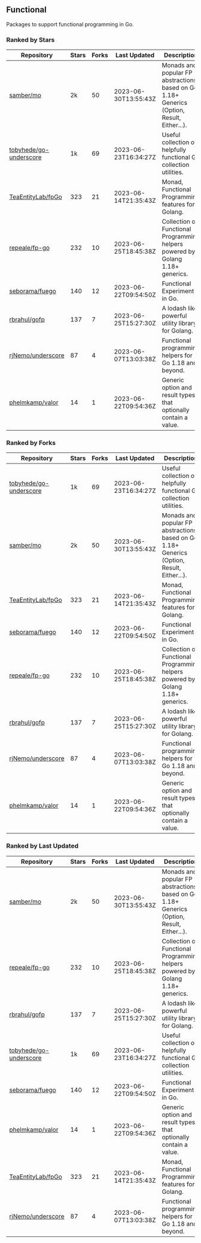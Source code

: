 ## Functional

Packages to support functional programming in Go.

### Ranked by Stars

| Repository | Stars | Forks | Last Updated | Description | 
|------------|-------|-------|--------------|-------------|
| [samber/mo](https://github.com/samber/mo) | 2k | 50 | 2023-06-30T13:55:43Z |  Monads and popular FP abstractions, based on Go 1.18+ Generics (Option, Result, Either...). |
| [tobyhede/go-underscore](https://github.com/tobyhede/go-underscore) | 1k | 69 | 2023-06-23T16:34:27Z |  Useful collection of helpfully functional Go collection utilities. |
| [TeaEntityLab/fpGo](https://github.com/TeaEntityLab/fpGo) | 323 | 21 | 2023-06-14T21:35:43Z |  Monad, Functional Programming features for Golang. |
| [repeale/fp-go](https://github.com/repeale/fp-go) | 232 | 10 | 2023-06-25T18:45:38Z |  Collection of Functional Programming helpers powered by Golang 1.18+ generics. |
| [seborama/fuego](https://github.com/seborama/fuego) | 140 | 12 | 2023-06-22T09:54:50Z |  Functional Experiment in Go. |
| [rbrahul/gofp](https://github.com/rbrahul/gofp) | 137 | 7 | 2023-06-25T15:27:30Z |  A lodash like powerful utility library for Golang. |
| [rjNemo/underscore](https://github.com/rjNemo/underscore) | 87 | 4 | 2023-06-07T13:03:38Z |  Functional programming helpers for Go 1.18 and beyond. |
| [phelmkamp/valor](https://github.com/phelmkamp/valor) | 14 | 1 | 2023-06-22T09:54:36Z |  Generic option and result types that optionally contain a value. |

### Ranked by Forks

| Repository | Stars | Forks | Last Updated | Description | 
|------------|-------|-------|--------------|-------------|
| [tobyhede/go-underscore](https://github.com/tobyhede/go-underscore) | 1k | 69 | 2023-06-23T16:34:27Z |  Useful collection of helpfully functional Go collection utilities. |
| [samber/mo](https://github.com/samber/mo) | 2k | 50 | 2023-06-30T13:55:43Z |  Monads and popular FP abstractions, based on Go 1.18+ Generics (Option, Result, Either...). |
| [TeaEntityLab/fpGo](https://github.com/TeaEntityLab/fpGo) | 323 | 21 | 2023-06-14T21:35:43Z |  Monad, Functional Programming features for Golang. |
| [seborama/fuego](https://github.com/seborama/fuego) | 140 | 12 | 2023-06-22T09:54:50Z |  Functional Experiment in Go. |
| [repeale/fp-go](https://github.com/repeale/fp-go) | 232 | 10 | 2023-06-25T18:45:38Z |  Collection of Functional Programming helpers powered by Golang 1.18+ generics. |
| [rbrahul/gofp](https://github.com/rbrahul/gofp) | 137 | 7 | 2023-06-25T15:27:30Z |  A lodash like powerful utility library for Golang. |
| [rjNemo/underscore](https://github.com/rjNemo/underscore) | 87 | 4 | 2023-06-07T13:03:38Z |  Functional programming helpers for Go 1.18 and beyond. |
| [phelmkamp/valor](https://github.com/phelmkamp/valor) | 14 | 1 | 2023-06-22T09:54:36Z |  Generic option and result types that optionally contain a value. |

### Ranked by Last Updated

| Repository | Stars | Forks | Last Updated | Description | 
|------------|-------|-------|--------------|-------------|
| [samber/mo](https://github.com/samber/mo) | 2k | 50 | 2023-06-30T13:55:43Z |  Monads and popular FP abstractions, based on Go 1.18+ Generics (Option, Result, Either...). |
| [repeale/fp-go](https://github.com/repeale/fp-go) | 232 | 10 | 2023-06-25T18:45:38Z |  Collection of Functional Programming helpers powered by Golang 1.18+ generics. |
| [rbrahul/gofp](https://github.com/rbrahul/gofp) | 137 | 7 | 2023-06-25T15:27:30Z |  A lodash like powerful utility library for Golang. |
| [tobyhede/go-underscore](https://github.com/tobyhede/go-underscore) | 1k | 69 | 2023-06-23T16:34:27Z |  Useful collection of helpfully functional Go collection utilities. |
| [seborama/fuego](https://github.com/seborama/fuego) | 140 | 12 | 2023-06-22T09:54:50Z |  Functional Experiment in Go. |
| [phelmkamp/valor](https://github.com/phelmkamp/valor) | 14 | 1 | 2023-06-22T09:54:36Z |  Generic option and result types that optionally contain a value. |
| [TeaEntityLab/fpGo](https://github.com/TeaEntityLab/fpGo) | 323 | 21 | 2023-06-14T21:35:43Z |  Monad, Functional Programming features for Golang. |
| [rjNemo/underscore](https://github.com/rjNemo/underscore) | 87 | 4 | 2023-06-07T13:03:38Z |  Functional programming helpers for Go 1.18 and beyond. |

